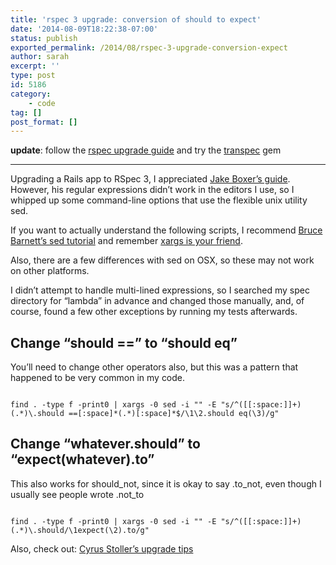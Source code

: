 ```yaml
---
title: 'rspec 3 upgrade: conversion of should to expect'
date: '2014-08-09T18:22:38-07:00'
status: publish
exported_permalink: /2014/08/rspec-3-upgrade-conversion-expect
author: sarah
excerpt: ''
type: post
id: 5186
category:
    - code
tag: []
post_format: []
---
```

**update**: follow the [rspec upgrade guide](https://relishapp.com/rspec/docs/upgrade) and try the [transpec](https://github.com/yujinakayama/transpec) gem

- - - - - -

Upgrading a Rails app to RSpec 3, I appreciated [Jake Boxer’s guide](http://jakeboxer.com/blog/2012/07/09/converting-to-the-new-rspec-2-dot-11-expectation-syntax/). However, his regular expressions didn’t work in the editors I use, so I whipped up some command-line options that use the flexible unix utility sed.

If you want to actually understand the following scripts, I recommend [Bruce Barnett’s sed tutorial](http://www.grymoire.com/unix/Sed.html#TOC) and remember [xargs is your friend](https://www.ultrasaurus.com/2008/06/bash-xargs-is-your-friend/).

Also, there are a few differences with sed on OSX, so these may not work on other platforms.

I didn’t attempt to handle multi-lined expressions, so I searched my spec directory for “lambda” in advance and changed those manually, and, of course, found a few other exceptions by running my tests afterwards.

Change “should ==” to “should eq”
---------------------------------

You’ll need to change other operators also, but this was a pattern that happened to be very common in my code.

```

find . -type f -print0 | xargs -0 sed -i "" -E "s/^([[:space:]]+)(.*)\.should ==[:space]*(.*)[:space]*$/\1\2.should eq(\3)/g"
```

Change “whatever.should” to “expect(whatever).to”
-------------------------------------------------

This also works for should\_not, since it is okay to say .to\_not, even though I usually see people wrote .not\_to

```

find . -type f -print0 | xargs -0 sed -i "" -E "s/^([[:space:]]+)(.*)\.should/\1expect(\2).to/g"
```

Also, check out: [Cyrus Stoller’s upgrade tips](http://www.cyrusstoller.com/2014/07/02/upgrading-to-rspec-3/)